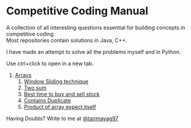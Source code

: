 # Competitive Coding Manual
A collection of all interesting questions essential for building concepts in competitive coding <br>
Most repositories contain solutions in Java, C++.

I have made an attempt to solve all the problems myself and in Python.

Use ctrl+click to open in a new tab.
1. [Arrays](https://github.com/tanmayag97/competitive_coding_manual/tree/master/Arrays)
    1. [Window Sliding technique](https://github.com/tanmayag97/competitive_coding_manual/blob/master/Arrays/Window%20sliding%20technique.ipynb)
    2. [Two sum](https://github.com/tanmayag97/competitive_coding_manual/blob/master/Arrays/Two%20sum.ipynb)
    3. [Best time to buy and sell stock](https://github.com/tanmayag97/competitive_coding_manual/blob/master/Arrays/Best%20time%20to%20buy%20and%20sell%20stock.ipynb)
    4. [Contains Duplicate](https://github.com/tanmayag97/competitive_coding_manual/blob/master/Arrays/Contains%20duplicate.ipynb)
    5. [Product of array expect itself](https://github.com/tanmayag97/competitive_coding_manual/blob/master/Arrays/Product%20of%20Array%20except%20itself.ipynb)





Having Doubts?
Write to me at [@tanmayag97](mailto:tanmayag97@gmail.com?subject=[GitHub]%20Doubt%20in%20arrays)

